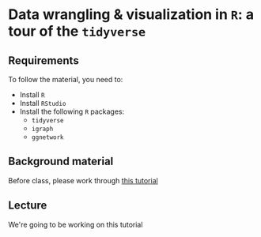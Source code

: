 # Data wrangling & visualization in `R`: a tour of the `tidyverse` 

## Requirements

To follow the material, you need to:

- Install `R`
- Install `RStudio`
- Install the following `R` packages:
   - `tidyverse`
   - `igraph`
   - `ggnetwork`

## Background material
Before class, please work through [this tutorial](R_tutorial)

## Lecture
We're going to be working on this tutorial


   

